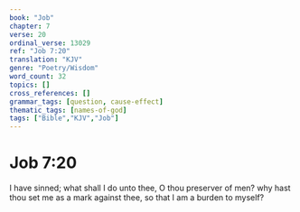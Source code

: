 ```yaml
---
book: "Job"
chapter: 7
verse: 20
ordinal_verse: 13029
ref: "Job 7:20"
translation: "KJV"
genre: "Poetry/Wisdom"
word_count: 32
topics: []
cross_references: []
grammar_tags: [question, cause-effect]
thematic_tags: [names-of-god]
tags: ["Bible","KJV","Job"]
---
```


# Job 7:20

I have sinned; what shall I do unto thee, O thou preserver of men? why hast thou set me as a mark against thee, so that I am a burden to myself?
